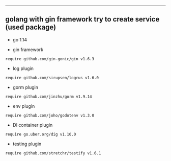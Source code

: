 ----
## golang with gin framework try to create service (used package)

* go 1.14

* gin framework
```
require github.com/gin-gonic/gin v1.6.3
```

* log plugin
```
require github.com/sirupsen/logrus v1.6.0
```

* gorm plugin
```
require github.com/jinzhu/gorm v1.9.14
```

* env plugin
```
require github.com/joho/godotenv v1.3.0
```

* DI container plugin
```
require go.uber.org/dig v1.10.0
```

* testing plugin
```
require github.com/stretchr/testify v1.6.1
```
